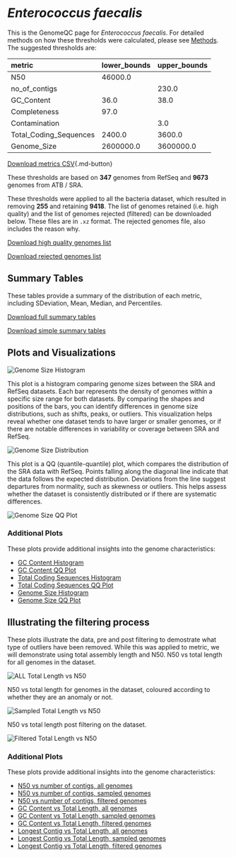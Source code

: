 # *Enterococcus faecalis*

This is the GenomeQC page for *Enterococcus faecalis*. For detailed methods on how these thresholds were calculated, please see [Methods](../../methods.md).
The suggested thresholds are: 

| metric                 | lower_bounds   | upper_bounds   |
|:-----------------------|:---------------|:---------------|
| N50                    | 46000.0        |                |
| no_of_contigs          |                | 230.0          |
| GC_Content             | 36.0           | 38.0           |
| Completeness           | 97.0           |                |
| Contamination          |                | 3.0            |
| Total_Coding_Sequences | 2400.0         | 3600.0         |
| Genome_Size            | 2600000.0      | 3600000.0      |

[Download metrics CSV](Enterococcus_faecalis_metrics.csv){.md-button}


These thresholds are based on **347** genomes from RefSeq and **9673** genomes from ATB / SRA.

These thresholds were applied to all the bacteria dataset, which resulted in removing **255** and retaining **9418**.
The list of genomes retained (i.e. high quality) and the list of genomes rejected (filtered) can be downloaded below. These files are in `.xz` format. The rejected genomes file, also includes the reason why.

[Download high quality genomes list](Enterococcus_faecalis_high_quality_genomes.csv.xz)


[Download rejected genomes list](Enterococcus_faecalis_filtered_out_genomes.csv.xz)



## Summary Tables
These tables provide a summary of the distribution of each metric, including SDeviation, Mean, Median, and Percentiles.

[Download full summary tables](summary.csv)

[Download simple summary tables](selected_summary.csv)

## Plots and Visualizations

![Genome Size Histogram](Genome_Size_refseq_histogram_kde.png)

This plot is a histogram comparing genome sizes between the SRA and RefSeq datasets. Each bar represents the density of genomes within a specific size range for both datasets. By comparing the shapes and positions of the bars, you can identify differences in genome size distributions, such as shifts, peaks, or outliers. This visualization helps reveal whether one dataset tends to have larger or smaller genomes, or if there are notable differences in variability or coverage between SRA and RefSeq.

![Genome Size Distribution](Genome_Size_refseq_histogram_kde.png)

This plot is a QQ (quantile-quantile) plot, which compares the distribution of the SRA data with RefSeq. Points falling along the diagonal line indicate that the data follows the expected distribution. Deviations from the line suggest departures from normality, such as skewness or outliers. This helps assess whether the dataset is consistently distributed or if there are systematic differences.

![Genome Size QQ Plot](Genome_Size_refseq_qqplot.png)

### Additional Plots

These plots provide additional insights into the genome characteristics:

- [GC Content Histogram](GC_Content_refseq_histogram_kde.png)
- [GC Content QQ Plot](GC_Content_refseq_qqplot.png)
- [Total Coding Sequences Histogram](Total_Coding_Sequences_refseq_histogram_kde.png)
- [Total Coding Sequences QQ Plot](Total_Coding_Sequences_refseq_qqplot.png)
- [Genome Size Histogram](Genome_Size_refseq_histogram_kde.png)
- [Genome Size QQ Plot](Genome_Size_refseq_qqplot.png)
## Illustrating the filtering process
These plots illustrate the data, pre and post filtering to demostrate what type of outliers have been removed. While this was applied to metric, we will demonstrate using total assembly length and N50.
N50 vs total length for all genomes in the dataset.

![ALL Total Length vs N50](Enterococcus_faecalis_all_total_length_N50.png)

N50 vs total length for genomes in the dataset, coloured according to whether they are an anomaly or not.

![Sampled Total Length vs N50](Enterococcus_faecalis_sample_total_length_N50.png)

N50 vs total length post filtering on the dataset.

![Filtered Total Length vs N50](Enterococcus_faecalis_filt_total_length_N50.png)

### Additional Plots

These plots provide additional insights into the genome characteristics:

- [N50 vs number of contigs, all genomes](Enterococcus_faecalis_all_N50_number.png)
- [N50 vs number of contigs, sampled genomes](Enterococcus_faecalis_sample_N50_number.png)
- [N50 vs number of contigs, filtered genomes](Enterococcus_faecalis_filt_N50_number.png)
- [GC Content vs Total Length, all genomes](Enterococcus_faecalis_all_total_length_GC_Content.png)
- [GC Content vs Total Length, sampled genomes](Enterococcus_faecalis_sample_total_length_GC_Content.png)
- [GC Content vs Total Length, filtered genomes](Enterococcus_faecalis_filt_total_length_GC_Content.png)
- [Longest Contig vs Total Length, all genomes](Enterococcus_faecalis_all_total_length_longest.png)
- [Longest Contig vs Total Length, sampled genomes](Enterococcus_faecalis_sample_total_length_longest.png)
- [Longest Contig vs Total Length, filtered genomes](Enterococcus_faecalis_filt_total_length_longest.png)
